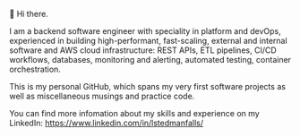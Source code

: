 <p>👋 Hi there. 

I am a backend software engineer with speciality in platform and devOps, experienced in building high-performant, fast-scaling, external and internal software and AWS cloud infrastructure: REST APIs, ETL pipelines, CI/CD workflows, databases, monitoring and alerting, automated testing, container orchestration.</p>

<p> This is my personal GitHub, which spans my very first software projects as well as miscellaneous musings and practice code.

You can find more infomation about my skills and experience on my LinkedIn: https://www.linkedin.com/in/lstedmanfalls/

